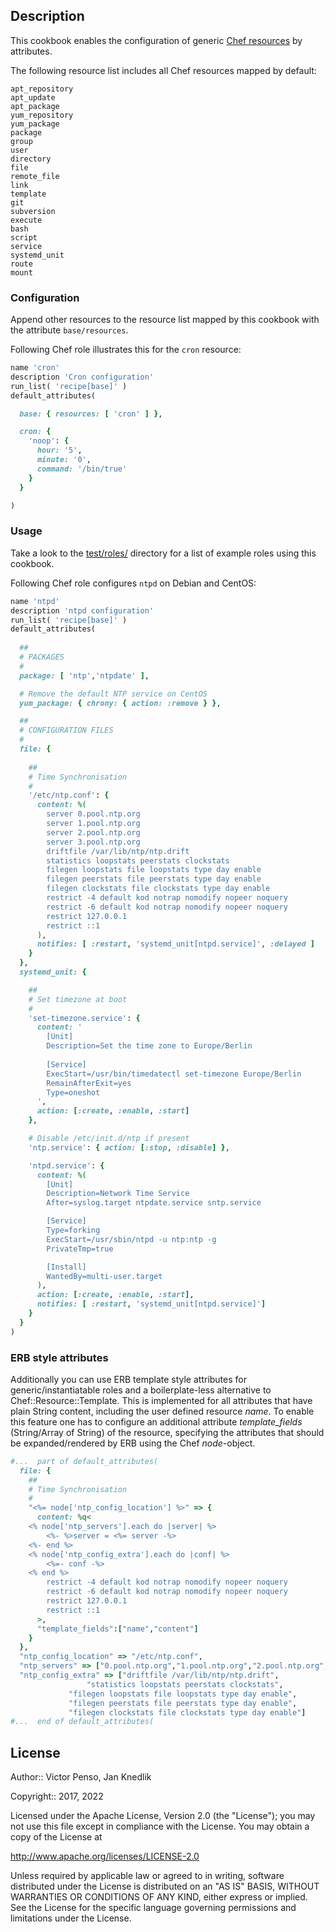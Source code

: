 ## Description

This cookbook enables the configuration of generic [Chef resources](https://docs.chef.io/resources.html) by attributes.

The following resource list includes all Chef resources mapped by default: 

```
apt_repository
apt_update
apt_package
yum_repository
yum_package
package
group
user
directory
file
remote_file
link
template
git
subversion
execute
bash
script
service
systemd_unit
route
mount
```

### Configuration

Append other resources to the resource list mapped by this cookbook with the attribute `base/resources`.

Following Chef role illustrates this for the `cron` resource:

```ruby
name 'cron'
description 'Cron configuration'
run_list( 'recipe[base]' )
default_attributes(

  base: { resources: [ 'cron' ] },

  cron: {
    'noop': {
      hour: '5',
      minute: '0',
      command: '/bin/true'
    }
  }

)
```

### Usage

Take a look to the [test/roles/](test/roles) directory for a list of example roles using this cookbook.

Following Chef role configures `ntpd` on Debian and CentOS:

```ruby
name 'ntpd'
description 'ntpd configuration'
run_list( 'recipe[base]' )
default_attributes(
 
  ##
  # PACKAGES
  # 
  package: [ 'ntp','ntpdate' ],

  # Remove the default NTP service on CentOS
  yum_package: { chrony: { action: :remove } },

  ##
  # CONFIGURATION FILES
  #
  file: {
   
    ##
    # Time Synchronisation 
    #
    '/etc/ntp.conf': {
      content: %(
        server 0.pool.ntp.org
        server 1.pool.ntp.org
        server 2.pool.ntp.org
        server 3.pool.ntp.org
        driftfile /var/lib/ntp/ntp.drift
        statistics loopstats peerstats clockstats
        filegen loopstats file loopstats type day enable
        filegen peerstats file peerstats type day enable
        filegen clockstats file clockstats type day enable
        restrict -4 default kod notrap nomodify nopeer noquery
        restrict -6 default kod notrap nomodify nopeer noquery
        restrict 127.0.0.1
        restrict ::1
      ),
      notifies: [ :restart, 'systemd_unit[ntpd.service]', :delayed ]
    }
  },
  systemd_unit: {

    ##
    # Set timezone at boot 
    #
    'set-timezone.service': {
      content: '
        [Unit]
        Description=Set the time zone to Europe/Berlin
        
        [Service]
        ExecStart=/usr/bin/timedatectl set-timezone Europe/Berlin
        RemainAfterExit=yes
        Type=oneshot
      ',
      action: [:create, :enable, :start]
    },

    # Disable /etc/init.d/ntp if present
    'ntp.service': { action: [:stop, :disable] },

    'ntpd.service': { 
      content: %(
        [Unit]
        Description=Network Time Service
        After=syslog.target ntpdate.service sntp.service

        [Service]
        Type=forking
        ExecStart=/usr/sbin/ntpd -u ntp:ntp -g
        PrivateTmp=true

        [Install]
        WantedBy=multi-user.target
      ),
      action: [:create, :enable, :start],
      notifies: [ :restart, 'systemd_unit[ntpd.service]']
    }
  }
)

```

### ERB style attributes

Additionally you can use ERB template style attributes for generic/instantiatable roles and a boilerplate-less alternative to Chef::Resource::Template.
This is implemented for all attributes that have plain String content, including the user defined resource _name_.
To enable this feature one has to configure an additional attribute _template_fields_ (String/Array of String) of the resource, specifying the attributes that should be expanded/rendered by ERB using the Chef _node_-object.

```ruby
#...  part of default_attributes(
  file: {
    ##
    # Time Synchronisation 
    #
    "<%= node['ntp_config_location'] %>" => {
      content: %q<
	<% node['ntp_servers'].each do |server| %>
        <%- %>server = <%= server -%>
	<%- end %>
	<% node['ntp_config_extra'].each do |conf| %>
        <%=- conf -%>
	<% end %>
        restrict -4 default kod notrap nomodify nopeer noquery
        restrict -6 default kod notrap nomodify nopeer noquery
        restrict 127.0.0.1
        restrict ::1
      >,
      "template_fields":["name","content"]
    }
  },
  "ntp_config_location" => "/etc/ntp.conf",
  "ntp_servers" => ["0.pool.ntp.org","1.pool.ntp.org","2.pool.ntp.org","3.pool.ntp.org"],
  "ntp_config_extra" => ["driftfile /var/lib/ntp/ntp.drift",
  		       	 "statistics loopstats peerstats clockstats",
  			 "filegen loopstats file loopstats type day enable",
			 "filegen peerstats file peerstats type day enable",
			 "filegen clockstats file clockstats type day enable"]
#...  end of default_attributes(
```
## License

Author:: Victor Penso, Jan Knedlik

Copyright:: 2017, 2022

Licensed under the Apache License, Version 2.0 (the "License"); you may not use this file except in compliance with the License. You may obtain a copy of the License at

http://www.apache.org/licenses/LICENSE-2.0

Unless required by applicable law or agreed to in writing, software distributed under the License is distributed on an "AS IS" BASIS, WITHOUT WARRANTIES OR CONDITIONS OF ANY KIND, either express or implied. See the License for the specific language governing permissions and limitations under the License.
